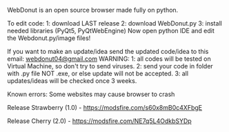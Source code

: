 WebDonut is an open source browser made fully on python.

To edit code: 1: download LAST release 2: download WebDonut.py 3: install needed libraries (PyQt5, PyQtWebEngine) Now open python IDE and edit the Webdonut.py/image files!

If you want to make an update/idea send the updated code/idea to this email: webdonut04@gmail.com WARNING: 1: all codes will be tested on Virtual Machine, so don't try to send viruses. 2: send your code in folder with .py file NOT .exe, or else update will not be accepted. 3: all updates/ideas will be checked once 3 weeks.

Known errors: Some websites may cause browser to crash

Release Strawberry (1.0) - https://modsfire.com/s60x8mB0c4XFbgE

Release Cherry (2.0) - https://modsfire.com/NE7q5L4OdkbSYDp
